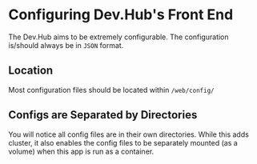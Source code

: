 # Configuring Dev.Hub's Front End

The Dev.Hub aims to be extremely configurable. The configuration is/should always be in `JSON` format.

## Location

Most configuration files should be located within `/web/config/`

## Configs are Separated by Directories

You will notice all config files are in their own directories. While this adds cluster, it also
enables the config files to be separately mounted (as a volume) when this app is run as a container. 